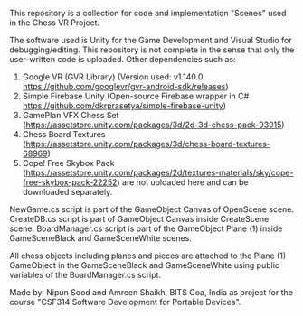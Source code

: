 This repository is a collection for code and implementation "Scenes" used in the Chess VR Project.

The software used is Unity for the Game Development and Visual Studio for debugging/editing. This repository is not complete in the sense that only the user-written code is uploaded. Other dependencies such as:
1. Google VR (GVR Library) (Version used: v1.140.0 https://github.com/googlevr/gvr-android-sdk/releases)
2. Simple Firebase Unity (Open-source Firebase wrapper in C# https://github.com/dkrprasetya/simple-firebase-unity)
3. GamePlan VFX Chess Set (https://assetstore.unity.com/packages/3d/2d-3d-chess-pack-93915)
4. Chess Board Textures (https://assetstore.unity.com/packages/3d/chess-board-textures-68969)
5. Cope! Free Skybox Pack (https://assetstore.unity.com/packages/2d/textures-materials/sky/cope-free-skybox-pack-22252)
are not uploaded here and can be downloaded separately.

NewGame.cs script is part of the GameObject Canvas of OpenScene scene.
CreateDB.cs script is part of GameObject Canvas inside CreateScene scene.
BoardManager.cs script is part of the GameObject Plane (1) inside GameSceneBlack and GameSceneWhite scenes.

All chess objects including planes and pieces are attached to the Plane (1) GameObject in the GameSceneBlack and GameSceneWhite using public variables of the BoardManager.cs script.

Made by: Nipun Sood and Amreen Shaikh, BITS Goa, India as project for the course "CSF314 Software Development for Portable Devices".
